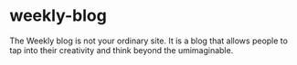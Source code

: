 # weekly-blog

The Weekly blog is not your ordinary site. It is a blog that allows people to tap into their creativity and think beyond the umimaginable.